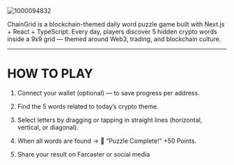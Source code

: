![1000094832](https://github.com/user-attachments/assets/46ab33ba-4c5d-474c-9eef-27998d8307e3)

ChainGrid is a blockchain-themed daily word puzzle game built with Next.js + React + TypeScript.
Every day, players discover 5 hidden crypto words inside a 9x9 grid — themed around Web3, trading, and blockchain culture.

---

# HOW TO PLAY

1. Connect your wallet (optional) — to save progress per address.

2. Find the 5 words related to today’s crypto theme.

3. Select letters by dragging or tapping in straight lines (horizontal, vertical, or diagonal).

4. When all words are found → 🎊 “Puzzle Complete!” +50 Points.

5. Share your result on Farcaster or social media
